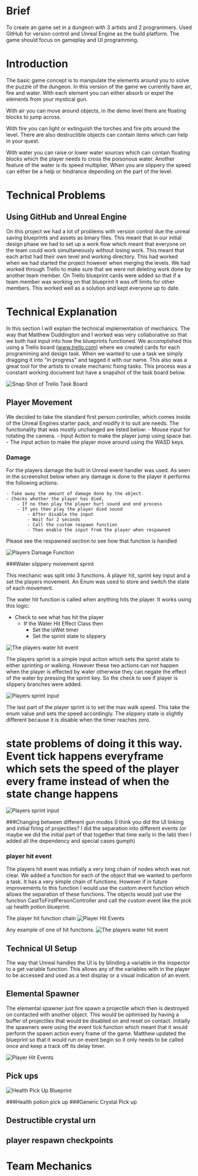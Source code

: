 # Brief 
To create an game set in a dungeon with 3 artists and 2 programmers. Used GitHub for version control and Unreal Engine as the build platform. The game should focus on gameplay and UI programming. 


# Introduction
The basic game concept is to manipulate the elements around you to solve the puzzle of the dungeon. In this version of the game we currently have air, fire and water. With each element you can either absorb or expel the elements from your mystical gun. 

With air you can move around objects, in the demo level there are floating blocks to jump across. 

With fire you can light or extinguish the torches and fire pits around the level. There are also destructible objects can contain items which can help in your quest. 

With water you can raise or lower water sources which can contain floating blocks which the player needs to cross the poisonous water. Another feature of the water is its speed multiplier. When you are slippery the speed can either be a help or hindrance depending on the part of the level. 

# Technical Problems

## Using GitHub and Unreal Engine 

On this project we had a lot of problems with version control due the unreal saving blueprints and assets as binary files. This meant that in our initial design phase we had to set up a work flow which meant that everyone on the team could work simultaneously without losing work. This meant that each artist had their own level and working directory. This had worked when we had started the project however when merging the levels. We had worked through Trello to make sure that we were not deleting work done by another team member. On Trello blueprint cards were added so that if a team member was working on that blueprint it was off limits for other members. This worked well as a solution and kept everyone up to date.


# Technical Explanation
In this section I will explain the technical implementation of mechanics. The way that Matthew Duddington and I worked was very collaborative so that we both had input into how the blueprints functioned. We accomplished this using a Trello board (www.trello.com) where we created cards for each programming and design task. When we wanted to use a task we simply dragging it into "in progress" and tagged it with our name. This also was a great tool for the artists to create mechanic fixing tasks. This process was a constant working document but have a snapshot of the task board below.  

![Snap Shot of Trello Task Board](blueprint_screenshots/trello_task_board.JPG)

## Player Movement
We decided to take the standard first person controller, which comes inside of the Unreal Engines starter pack, and modify it to suit are needs. The functionality that was mostly unchanged are listed below: 
    - Mouse input for rotating the camera. 
    - Input Action to make the player jump using space bar. 
    - The input action to make the player move around using the WASD keys.

### Damage 
For the players damage the built in Unreal event handler was used. As seen in the screenshot below when any damage is done to the player it performs the following actions:

    - Take away the amount of damage done by the object. 
    - Checks whether the player has died, 
        - If no then play the player hurt sound and end process
        - If yes then play the player died sound
            - After disable the input 
            - Wait for 2 seconds
            - Call the custom respawn function 
            - Then enable the input from the player when respawned

Please see the respawned section to see how that function is handled

![Players Damage Function](blueprint_screenshots/player_blueprints/damage_function.JPG)

###Water slippery movement sprint

This mechanic was split into 3 functions. A player hit, sprint key input and a set the players movement. An Enum was used to store and switch the state of each movement. 

The water hit function is called when anything hits the player. It works using this logic:
- Check to see what has hit the player
    - If the Water Hit Effect Class then 
        - Set the isWet timer 
        - Set the sprint state to slippery

![The players water hit event](blueprint_screenshots/player_blueprints/water_hit_function.JPG)

The players sprint is a simple input action which sets the sprint state to either sprinting or walking. However these two actions can not happen when the player is effected by water otherwise they can negate the effect of the water by pressing the sprint key. So the check 
to see if player is slippery branches were added. 

![Players sprint input](blueprint_screenshots/player_blueprints/sprint_input.JPG)

The last part of the player sprint is to set the max walk speed. This take the enum value and sets the speed accordingly. The slippery state is slightly different because it is disable when the timer reaches zero. 
# state problems of doing it this way. Event tick happens everyframe which sets the speed of the player every frame instead of when the state change happens

 ![Players sprint input](blueprint_screenshots/player_blueprints/set_movement_speed.JPG)


###Changing between different gun modes 
(I think you did the UI linking and initial firing of projectiles? I did the separation into different events (or maybe we did the initial part of that together that time early in the lab) then I added all the dependency and special cases gumph)

### player hit event 

The players hit event was initially a very long chain of nodes which was not clear. We added a function for each of the object that we wanted to perform a task. It has a very simple chain of functions. However if in future improvements to this function I would use the custom event function which allows the separation of these functions. The objects would just use the function CastToFirstPersonController and call the custom event like the pick up health potion blueprint. 

The player hit function chain 
 ![Player Hit Events](blueprint_screenshots/player_blueprints/player_hit_events.JPG)

Any example of one of hit functions.
![The players water hit event](blueprint_screenshots/player_blueprints/water_hit_function.JPG)

## Technical UI Setup
The way that Unreal handles the UI is by blinding a variable in the inspector to a get variable function. This allows any of the variables with in the player to be accessed and used as a text display or a visual indication of an event. 

## Elemental Spawner

The elemental spawner just fire spawn a projectile which then is destroyed on contacted with another object. This would be optimised by having a buffer of projectiles that would be disabled on and reset on contact. Initially the spawners were using the event tick function which meant that it would perform the spawn action every frame of the game. Matthew updated the blueprint so that it would run on event begin so it only needs to be called once and keep a track off its delay timer. 

![Player Hit Events](blueprint_screenshots/spawner_objects/spawner_blueprint_example.JPG)

## Pick ups

![Health Pick Up Blueprint](blueprint_screenshots/pick_ups/health_pick_blueprint.jpg)

###Health potion pick up 
###Generic Crystal Pick up

## Destructible crystal urn 

## player respawn checkpoints 

# Team Mechanics



